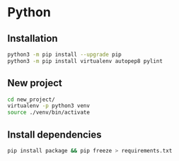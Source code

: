 # Python

## Installation

```bash
python3 -m pip install --upgrade pip
python3 -m pip install virtualenv autopep8 pylint
```

## New project

```bash
cd new_project/
virtualenv -p python3 venv
source ./venv/bin/activate
```

## Install dependencies

```bash
pip install package && pip freeze > requirements.txt
```
